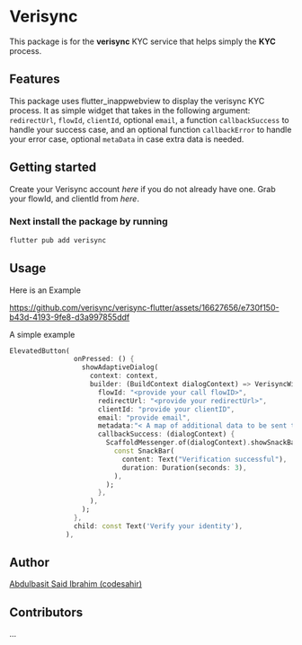 
# Verisync

This package is for the **verisync** KYC service that helps simply the **KYC** process.

## Features

This package uses flutter_inappwebview to display the verisync KYC process. It as simple widget that takes in the following argument: `redirectUrl`, `flowId`, `clientId`, optional `email`, a function `callbackSuccess` to handle your success case, and an optional function `callbackError` to handle your error case, optional `metaData` in case extra data is needed.

## Getting started

Create your Verisync account *here* if you do not already have one. Grab your flowId, and clientId  from *here*.

### Next install the package by running

```dart
flutter pub add verisync
```

## Usage

Here is an Example

https://github.com/verisync/verisync-flutter/assets/16627656/e730f150-b43d-4193-9fe8-d3a997855ddf

A simple example

```dart
ElevatedButton(
                onPressed: () {
                  showAdaptiveDialog(
                    context: context,
                    builder: (BuildContext dialogContext) => VerisyncWidget(
                      flowId: "<provide your call flowID>",
                      redirectUrl: "<provide your redirectUrl>",
                      clientId: "provide your clientID",
                      email: "provide email",
                      metadata:"< A map of additional data to be sent to the server example(Map<dynamic, dynamic>? metadata)>"
                      callbackSuccess: (dialogContext) {
                        ScaffoldMessenger.of(dialogContext).showSnackBar(
                          const SnackBar(
                            content: Text("Verification successful"),
                            duration: Duration(seconds: 3),
                          ),
                        );
                      },
                    ),
                  );
                },
                child: const Text('Verify your identity'),
              ),
```

## Author
[Abdulbasit Said Ibrahim (codesahir)](https://github.com/AbdulbasitSaid)

## Contributors

...
